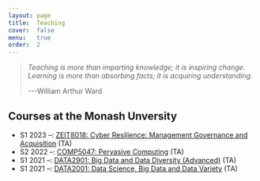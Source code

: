 ```yaml
---
layout: page
title:  Teaching
cover:  false
menu:   true
order:  2
---
```


> _Teaching is more than imparting knowledge; it is inspiring change. 
> Learning is more than absorbing facts; it is acquiring understanding._
>
> ---William Arthur Ward

## Courses at the Monash Unversity
* S1 2023 &ndash;: [ZEIT8018: Cyber Resilience: Management Governance and Acquisition](https://www.handbook.unsw.edu.au/postgraduate/courses/2021/ZEIT8018) (TA)
* S2 2022 &ndash;: [COMP5047: Pervasive Computing](https://www.sydney.edu.au/units/COMP5047/2022-S2C-ND-CC) (TA)
* S1 2021 &ndash;: [DATA2901: Big Data and Data Diversity (Advanced)](https://www.sydney.edu.au/units/DATA2901/2021-S1C-ND-RE) (TA)
* S1 2021 &ndash;: [DATA2001: Data Science, Big Data and Data Variety](https://www.sydney.edu.au/units/DATA2001/2021-S1C-ND-RE) (TA)